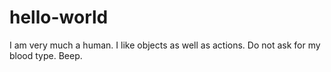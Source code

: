 # hello-world
I am very much a human. I like objects as well as actions. Do not ask for my blood type. Beep.